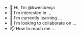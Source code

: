 - 👋 Hi, I’m @kwesibenja
- 👀 I’m interested in ...
- 🌱 I’m currently learning ...
- 💞️ I’m looking to collaborate on ...
- 📫 How to reach me ...

<!---
kwesibenja/kwesibenja is a ✨ special ✨ repository because its `README.md` (this file) appears on your GitHub profile.
You can click the Preview link to take a look at your changes.
--->
